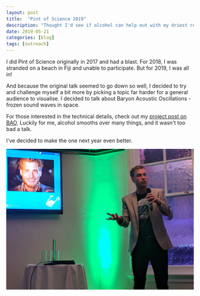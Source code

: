 ```yaml
---
layout: post
title:  "Pint of Science 2019"
description: "Thought I'd see if alcohol can help out with my driest research topic!"
date: 2019-05-21
categories: [blog]
tags: [outreach]
---
```


I did Pint of Science originally in 2017 and had a blast. For 2018, I was 
stranded on a beach in Fiji and unable to participate. But for 2019, I 
was all in!

And because the original talk seemed to go down so well, I decided to
try and challenge myself a bit more by picking a topic far harder
for a general audience to visualise. I decided to talk about
Baryon Acoustic Oscillations - frozen sound waves in space. 

For those interested in the technical details, check out
my [project post on BAO](https://cosmiccoding.com.au/project/2015/10/20/bao.html). Luckily for me,
alcohol smooths over many things, and it wasn't too bad a talk.

I've decided to make the one next year even better.

![](landscape.jpg)
